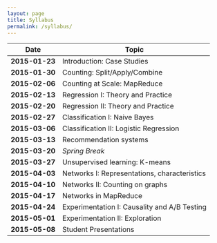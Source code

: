 ```yaml
---
layout: page
title: Syllabus
permalink: /syllabus/
---
```


|Date|Topic|
|----|-----|
|**2015-01-23**|Introduction: Case Studies|
|**2015-01-30**|Counting: Split/Apply/Combine|
|**2015-02-06**|Counting at Scale: MapReduce|
|**2015-02-13**|Regression I: Theory and Practice|
|**2015-02-20**|Regression II: Theory and Practice|
|**2015-02-27**|Classification I: Naive Bayes|
|**2015-03-06**|Classification II: Logistic Regression|
|**2015-03-13**|Recommendation systems|
|**2015-03-20**|*Spring Break*|
|**2015-03-27**|Unsupervised learning: K-means|
|**2015-04-03**|Networks I: Representations, characteristics|
|**2015-04-10**|Networks II: Counting on graphs|
|**2015-04-17**|Networks in MapReduce|
|**2015-04-24**|Experimentation I: Causality and A/B Testing|
|**2015-05-01**|Experimentation II: Exploration|
|**2015-05-08**|Student Presentations|
